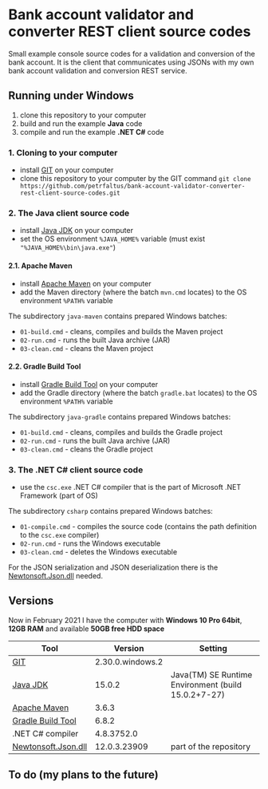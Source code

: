 # Bank account validator and converter REST client source codes
Small example console source codes for a validation and conversion of the bank account. It is the client that communicates using JSONs with my own bank account validation and conversion REST service.

## Running under Windows
1. clone this repository to your computer
2. build and run the example **Java** code
3. compile and run the example **.NET C#** code

### 1. Cloning to your computer
- install [GIT] on your computer
- clone this repository to your computer by the GIT command
  `git clone https://github.com/petrfaltus/bank-account-validator-converter-rest-client-source-codes.git`

### 2. The Java client source code
- install [Java JDK] on your computer
- set the OS environment `%JAVA_HOME%` variable (must exist `"%JAVA_HOME%\bin\java.exe"`)

#### 2.1. Apache Maven
- install [Apache Maven] on your computer
- add the Maven directory (where the batch `mvn.cmd` locates) to the OS environment `%PATH%` variable

The subdirectory `java-maven` contains prepared Windows batches:
- `01-build.cmd` - cleans, compiles and builds the Maven project
- `02-run.cmd` - runs the built Java archive (JAR)
- `03-clean.cmd` - cleans the Maven project

#### 2.2. Gradle Build Tool
- install [Gradle Build Tool] on your computer
- add the Gradle directory (where the batch `gradle.bat` locates) to the OS environment `%PATH%` variable

The subdirectory `java-gradle` contains prepared Windows batches:
- `01-build.cmd` - cleans, compiles and builds the Gradle project
- `02-run.cmd` - runs the built Java archive (JAR)
- `03-clean.cmd` - cleans the Gradle project

### 3. The .NET C# client source code
- use the `csc.exe` .NET C# compiler that is the part of Microsoft .NET Framework (part of OS)

The subdirectory `csharp` contains prepared Windows batches:
- `01-compile.cmd` - compiles the source code (contains the path definition to the `csc.exe` compiler)
- `02-run.cmd` - runs the Windows executable
- `03-clean.cmd` - deletes the Windows executable

For the JSON serialization and JSON deserialization there is the [Newtonsoft.Json.dll] needed.

## Versions
Now in February 2021 I have the computer with **Windows 10 Pro 64bit**, **12GB RAM** and available **50GB free HDD space**

| Tool | Version | Setting |
| ------ | ------ | ------ |
| [GIT] | 2.30.0.windows.2 | |
| [Java JDK] | 15.0.2 | Java(TM) SE Runtime Environment (build 15.0.2+7-27) |
| [Apache Maven] | 3.6.3 | |
| [Gradle Build Tool] | 6.8.2 | |
| .NET C# compiler | 4.8.3752.0 | |
| [Newtonsoft.Json.dll] | 12.0.3.23909 | part of the repository |

## To do (my plans to the future)


[GIT]: <https://git-scm.com/>
[Java JDK]: <https://www.oracle.com/java/technologies/javase-downloads.html>
[Apache Maven]: <https://maven.apache.org/>
[Gradle Build Tool]: <https://gradle.org/>
[Newtonsoft.Json.dll]: <https://www.newtonsoft.com/>
